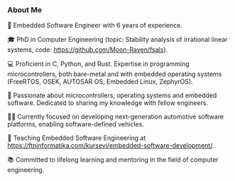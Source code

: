 ### About Me

🔧 Embedded Software Engineer with 6 years of experience.

🎓 PhD in Computer Engineering (topic: Stability analysis of irrational linear systems, code: https://github.com/Moon-Raven/fsals).

💻 Proficient in C, Python, and Rust. Expertise in programming microcontrollers, both bare-metal and with embedded operating systems (FreeRTOS, OSEK, AUTOSAR OS, Embedded Linux, ZephyrOS).

🚀 Passionate about microcontrollers, operating systems and embedded software. Dedicated to sharing my knowledge with fellow engineers.

👨‍💻 Currently focused on developing next-generation automotive software platforms, enabling software-defined vehicles.

🌱 Teaching Embedded Software Engineering at https://ftninformatika.com/kursevi/embedded-software-development/.

📚 Committed to lifelong learning and mentoring in the field of computer engineering.
